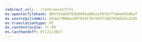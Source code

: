 ```yaml
---
redirect_url: ../reference/tlfs
ms.openlocfilehash: 9047d1dd97936d904ad63cef6fa77fabe993d6af
ms.sourcegitcommit: 65de5708bec89f01ef7b7d2df2a87656b53c3145
ms.translationtype: HT
ms.contentlocale: fr-FR
ms.lasthandoff: 07/21/2017
---
```

